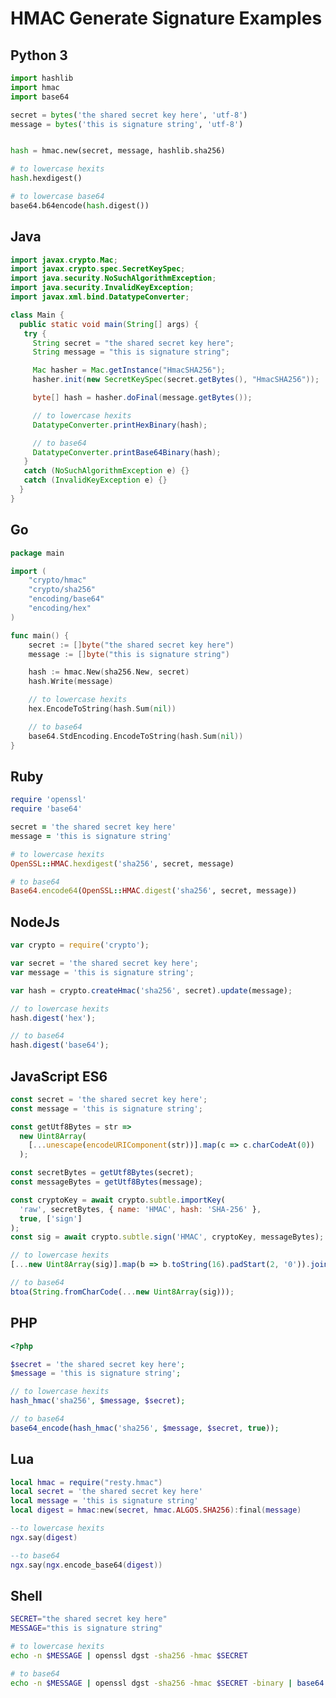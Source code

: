 <!--
#
# Licensed to the Apache Software Foundation (ASF) under one or more
# contributor license agreements.  See the NOTICE file distributed with
# this work for additional information regarding copyright ownership.
# The ASF licenses this file to You under the Apache License, Version 2.0
# (the "License"); you may not use this file except in compliance with
# the License.  You may obtain a copy of the License at
#
#     http://www.apache.org/licenses/LICENSE-2.0
#
# Unless required by applicable law or agreed to in writing, software
# distributed under the License is distributed on an "AS IS" BASIS,
# WITHOUT WARRANTIES OR CONDITIONS OF ANY KIND, either express or implied.
# See the License for the specific language governing permissions and
# limitations under the License.
#
-->

# HMAC Generate Signature Examples

## Python 3

```python
import hashlib
import hmac
import base64

secret = bytes('the shared secret key here', 'utf-8')
message = bytes('this is signature string', 'utf-8')


hash = hmac.new(secret, message, hashlib.sha256)

# to lowercase hexits
hash.hexdigest()

# to lowercase base64
base64.b64encode(hash.digest())
```

## Java

```java
import javax.crypto.Mac;
import javax.crypto.spec.SecretKeySpec;
import java.security.NoSuchAlgorithmException;
import java.security.InvalidKeyException;
import javax.xml.bind.DatatypeConverter;

class Main {
  public static void main(String[] args) {
   try {
     String secret = "the shared secret key here";
     String message = "this is signature string";

     Mac hasher = Mac.getInstance("HmacSHA256");
     hasher.init(new SecretKeySpec(secret.getBytes(), "HmacSHA256"));

     byte[] hash = hasher.doFinal(message.getBytes());

     // to lowercase hexits
     DatatypeConverter.printHexBinary(hash);

     // to base64
     DatatypeConverter.printBase64Binary(hash);
   }
   catch (NoSuchAlgorithmException e) {}
   catch (InvalidKeyException e) {}
  }
}
```

## Go

```go
package main

import (
    "crypto/hmac"
    "crypto/sha256"
    "encoding/base64"
    "encoding/hex"
)

func main() {
    secret := []byte("the shared secret key here")
    message := []byte("this is signature string")

    hash := hmac.New(sha256.New, secret)
    hash.Write(message)

    // to lowercase hexits
    hex.EncodeToString(hash.Sum(nil))

    // to base64
    base64.StdEncoding.EncodeToString(hash.Sum(nil))
}
```

## Ruby

```ruby
require 'openssl'
require 'base64'

secret = 'the shared secret key here'
message = 'this is signature string'

# to lowercase hexits
OpenSSL::HMAC.hexdigest('sha256', secret, message)

# to base64
Base64.encode64(OpenSSL::HMAC.digest('sha256', secret, message))
```

## NodeJs

```js
var crypto = require('crypto');

var secret = 'the shared secret key here';
var message = 'this is signature string';

var hash = crypto.createHmac('sha256', secret).update(message);

// to lowercase hexits
hash.digest('hex');

// to base64
hash.digest('base64');
```

## JavaScript ES6

```js
const secret = 'the shared secret key here';
const message = 'this is signature string';

const getUtf8Bytes = str =>
  new Uint8Array(
    [...unescape(encodeURIComponent(str))].map(c => c.charCodeAt(0))
  );

const secretBytes = getUtf8Bytes(secret);
const messageBytes = getUtf8Bytes(message);

const cryptoKey = await crypto.subtle.importKey(
  'raw', secretBytes, { name: 'HMAC', hash: 'SHA-256' },
  true, ['sign']
);
const sig = await crypto.subtle.sign('HMAC', cryptoKey, messageBytes);

// to lowercase hexits
[...new Uint8Array(sig)].map(b => b.toString(16).padStart(2, '0')).join('');

// to base64
btoa(String.fromCharCode(...new Uint8Array(sig)));
```

## PHP

```php
<?php

$secret = 'the shared secret key here';
$message = 'this is signature string';

// to lowercase hexits
hash_hmac('sha256', $message, $secret);

// to base64
base64_encode(hash_hmac('sha256', $message, $secret, true));
```

## Lua

```lua
local hmac = require("resty.hmac")
local secret = 'the shared secret key here'
local message = 'this is signature string'
local digest = hmac:new(secret, hmac.ALGOS.SHA256):final(message)

--to lowercase hexits
ngx.say(digest)

--to base64
ngx.say(ngx.encode_base64(digest))
```

## Shell

```bash
SECRET="the shared secret key here"
MESSAGE="this is signature string"

# to lowercase hexits
echo -n $MESSAGE | openssl dgst -sha256 -hmac $SECRET

# to base64
echo -n $MESSAGE | openssl dgst -sha256 -hmac $SECRET -binary | base64
```
